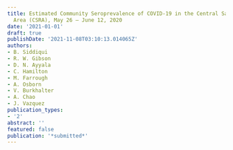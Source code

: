 ```yaml
---
title: Estimated Community Seroprevalence of COVID-19 in the Central Savannah River
  Area (CSRA), May 26 – June 12, 2020
date: '2021-01-01'
draft: true
publishDate: '2021-11-08T03:10:13.014065Z'
authors:
- B. Siddiqui
- R. W. Gibson
- D. N. Ayyala
- C. Hamilton
- M. Farrough
- A. Osborn
- V. Burkhalter
- A. Chao
- J. Vazquez
publication_types:
- '2'
abstract: ''
featured: false
publication: '*submitted*'
---
```


